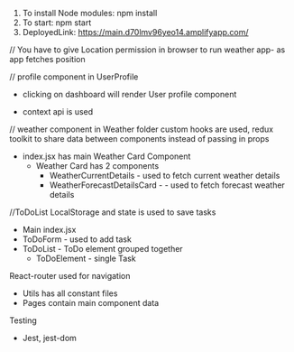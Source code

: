1. To install Node modules: npm install
2. To start: npm start
3. DeployedLink: https://main.d70lmv96yeo14.amplifyapp.com/

// You have to give Location permission in browser to run weather app- as app fetches position

// profile component in UserProfile

- clicking on dashboard will render User profile component

- context api is used

// weather component in Weather folder
custom hooks are used, redux toolkit to share data between components instead of passing in props

- index.jsx has main Weather Card Component
  - Weather Card has 2 components
    - WeatherCurrentDetails - used to fetch current weather details
    - WeatherForecastDetailsCard - - used to fetch forecast weather details

//ToDoList
LocalStorage and state is used to save tasks

- Main index.jsx
- ToDoForm - used to add task
- ToDoList - ToDo element grouped together
  - ToDoElement - single Task

React-router used for navigation

- Utils has all constant files
- Pages contain main component data

Testing

- Jest, jest-dom
